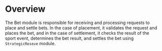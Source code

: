 # **Overview**

The Bet module is responsible for receiving and processing requests to place and settle bets. In the case of placement, it validates the request and places the bet, and in the case of settlement, it checks the result of the sport event, determines the bet result, and settles the bet using `StrategicReseve` module.
